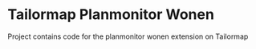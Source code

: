 # Tailormap Planmonitor Wonen

Project contains code for the planmonitor wonen extension on Tailormap
